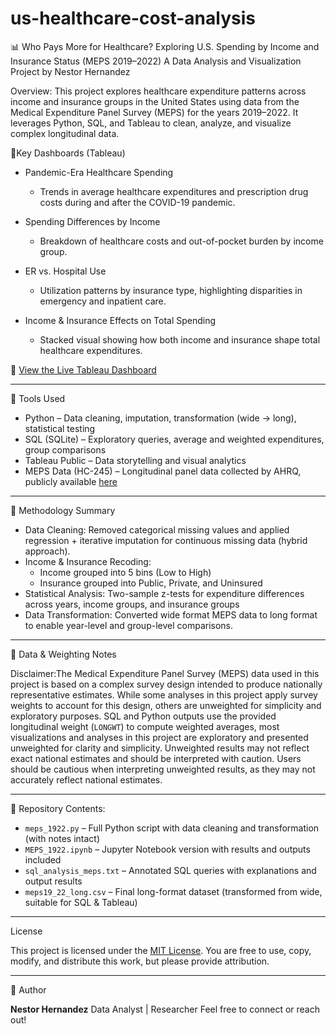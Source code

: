 # us-healthcare-cost-analysis
📊 Who Pays More for Healthcare? Exploring U.S. Spending by Income and Insurance Status (MEPS 2019–2022)
A Data Analysis and Visualization Project by Nestor Hernandez

Overview:
This project explores healthcare expenditure patterns across income and insurance groups in the United States using data from the Medical Expenditure Panel Survey (MEPS) for the years 2019–2022. It leverages Python, SQL, and Tableau to clean, analyze, and visualize complex longitudinal data.

📁Key Dashboards (Tableau)

- Pandemic-Era Healthcare Spending
  - Trends in average healthcare expenditures and prescription drug costs during and after the COVID-19 pandemic.

- Spending Differences by Income
  - Breakdown of healthcare costs and out-of-pocket burden by income group.

- ER vs. Hospital Use
  - Utilization patterns by insurance type, highlighting disparities in emergency and inpatient care.

- Income & Insurance Effects on Total Spending
  - Stacked visual showing how both income and insurance shape total healthcare expenditures.

📎 [View the Live Tableau Dashboard](https://public.tableau.com/app/profile/nestor.hernandez7328/viz/WhoPaysMoreforHealthcareExploringU_S_SpendingbyIncomeandInsuranceStatusMEPS2019-2022/Dashboard1#1)

---

🧰 Tools Used

- Python – Data cleaning, imputation, transformation (wide → long), statistical testing
- SQL (SQLite) – Exploratory queries, average and weighted expenditures, group comparisons
- Tableau Public – Data storytelling and visual analytics
- MEPS Data (HC-245) – Longitudinal panel data collected by AHRQ, publicly available [here](https://meps.ahrq.gov/mepsweb/data_stats/download_data_files_detail.jsp?cboPufNumber=HC-245)

---

📁 Methodology Summary

- Data Cleaning: Removed categorical missing values and applied regression + iterative imputation for continuous missing data (hybrid approach).
- Income & Insurance Recoding:
  - Income grouped into 5 bins (Low to High)
  - Insurance grouped into Public, Private, and Uninsured
- Statistical Analysis: Two-sample z-tests for expenditure differences across years, income groups, and insurance groups
- Data Transformation: Converted wide format MEPS data to long format to enable year-level and group-level comparisons.

---
📌 Data & Weighting Notes

Disclaimer:The Medical Expenditure Panel Survey (MEPS) data used in this project is based on a complex survey design intended to produce nationally representative estimates. While some analyses in this project apply survey weights to account for this design, others are unweighted for simplicity and exploratory purposes. SQL and Python outputs use the provided longitudinal weight (`LONGWT`) to compute weighted averages, most visualizations and analyses in this project are exploratory and presented unweighted for clarity and simplicity. Unweighted results may not reflect exact national estimates and should be interpreted with caution. Users should be cautious when interpreting unweighted results, as they may not accurately reflect national estimates.

---

📌 Repository Contents:

- `meps_1922.py` – Full Python script with data cleaning and transformation (with notes intact)
- `MEPS_1922.ipynb` – Jupyter Notebook version with results and outputs included
- `sql_analysis_meps.txt` – Annotated SQL queries with explanations and output results
- `meps19_22_long.csv` – Final long-format dataset (transformed from wide, suitable for SQL & Tableau)

---

License

This project is licensed under the [MIT License](https://opensource.org/licenses/MIT). You are free to use, copy, modify, and distribute this work, but please provide attribution.

---

👤 Author

**Nestor Hernandez** 
Data Analyst | Researcher 
Feel free to connect or reach out!


